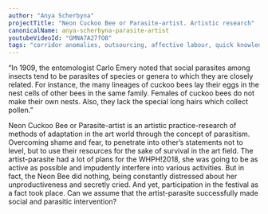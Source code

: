 ```yaml
---
author: "Anya Scherbyna"
projectTitle: "Neon Cuckoo Bee or Parasite-artist. Artistic research"
canonicalName: anya-scherbyna-parasite-artist
youtubeVideoId: "GMNA7A27fO8"
tags: "corridor anomalies, outsourcing, affective labour, quick knowledge, all to all, desire, practices of ourselves, production drama, path stop, spontaneous grassroots alternative, exploitation of hidden motivation, irla: an ideal rejection letter to an artist, practice of small movements, tongue and teeth of creativity"
---
```

“In 1909, the entomologist Carlo Emery noted that social parasites among insects tend to be parasites of species or genera to which they are closely related. For instance, the many lineages of cuckoo bees lay their eggs in the nest cells of other bees in the same family. Females of cuckoo bees do not make their own nests. Also, they lack the special long hairs which collect pollen.”

Neon Cuckoo Bee or Parasite-artist is an artistic practice-research of methods of adaptation in the art world through the concept of parasitism. Overcoming shame and fear, to penetrate into other’s statements not to level, but to use their resources for the sake of survival in the art field. The artist-parasite had a lot of plans for the WHPH!2018, she was going to be as active as possible and impudently interfere into various activities. But in fact, the Neon Bee did nothing, being constantly distressed about her unproductiveness and secretly cried. And yet, participation in the festival as a fact took place. Can we assume that the artist-parasite successfully made social and parasitic intervention?
